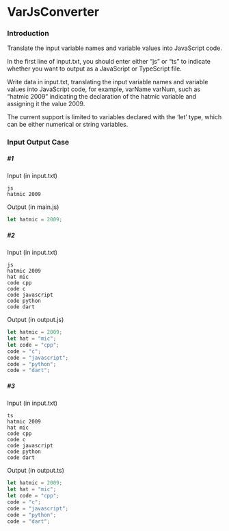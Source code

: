 # VarJsConverter

### Introduction

Translate the input variable names and variable values into JavaScript code.

In the first line of input.txt, you should enter either “js” or “ts” to indicate whether you want to output as a JavaScript or TypeScript file.

Write data in input.txt, translating the input variable names and variable values into JavaScript code, for example, varName varNum, such as “hatmic 2009” indicating the declaration of the hatmic variable and assigning it the value 2009.

The current support is limited to variables declared with the ‘let’ type, which can be either numerical or string variables.

### Input Output Case

##### #1

Input  (in input.txt)

```
js
hatmic 2009
```

Output (in main.js)

```javascript
let hatmic = 2009;
```

##### #2

Input (in input.txt)

```
js
hatmic 2009
hat mic
code cpp
code c
code javascript
code python
code dart
```

Output (in output.js)

```javascript
let hatmic = 2009;
let hat = "mic";
let code = "cpp";
code = "c";
code = "javascript";
code = "python";
code = "dart";
```

##### #3

Input (in input.txt)

```
ts
hatmic 2009
hat mic
code cpp
code c
code javascript
code python
code dart
```

Output (in output.ts)

```typescript
let hatmic = 2009;
let hat = "mic";
let code = "cpp";
code = "c";
code = "javascript";
code = "python";
code = "dart";
```
